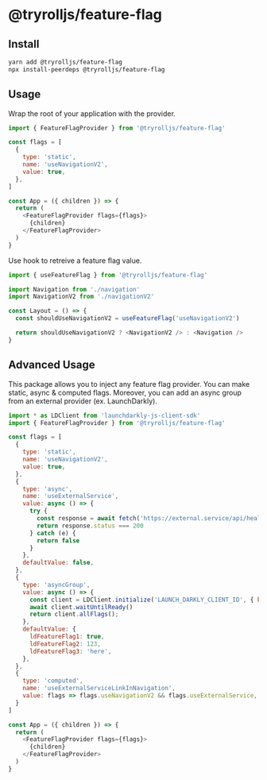 # @tryrolljs/feature-flag

## Install

```sh
yarn add @tryrolljs/feature-flag
npx install-peerdeps @tryrolljs/feature-flag
```

## Usage

Wrap the root of your application with the provider.

```js
import { FeatureFlagProvider } from '@tryrolljs/feature-flag'

const flags = [
  {
    type: 'static',
    name: 'useNavigationV2',
    value: true,
  },
]

const App = ({ children }) => {
  return (
    <FeatureFlagProvider flags={flags}>
      {children}
    </FeatureFlagProvider>
  )
}
```

Use hook to retreive a feature flag value.

```js
import { useFeatureFlag } from '@tryrolljs/feature-flag'

import Navigation from './navigation'
import NavigationV2 from './navigationV2'

const Layout = () => {
  const shouldUseNavigationV2 = useFeatureFlag('useNavigationV2')

  return shouldUseNavigationV2 ? <NavigationV2 /> : <Navigation />
}
```

## Advanced Usage

This package allows you to inject any feature flag provider. You can make static, async & computed flags. Moreover, you can add an async group from an external provider (ex. LaunchDarkly).


```js
import * as LDClient from 'launchdarkly-js-client-sdk'
import { FeatureFlagProvider } from '@tryrolljs/feature-flag'

const flags = [
  {
    type: 'static',
    name: 'useNavigationV2',
    value: true,
  },
  {
    type: 'async',
    name: 'useExternalService',
    value: async () => {
      try {
        const response = await fetch('https://external.service/api/healthcheck')
        return response.status === 200
      } catch (e) {
        return false
      }
    },
    defaultValue: false,
  },
  {
    type: 'asyncGroup',
    value: async () => {
      const client = LDClient.initialize('LAUNCH_DARKLY_CLIENT_ID', { key: 'test' })
      await client.waitUntilReady()
      return client.allFlags();
    },
    defaultValue: {
      ldFeatureFlag1: true,
      ldFeatureFlag2: 123,
      ldFeatureFlag3: 'here',
    },
  },
  {
    type: 'computed',
    name: 'useExternalServiceLinkInNavigation',
    value: flags => flags.useNavigationV2 && flags.useExternalService,
  }
]

const App = ({ children }) => {
  return (
    <FeatureFlagProvider flags={flags}>
      {children}
    </FeatureFlagProvider>
  )
}
```

